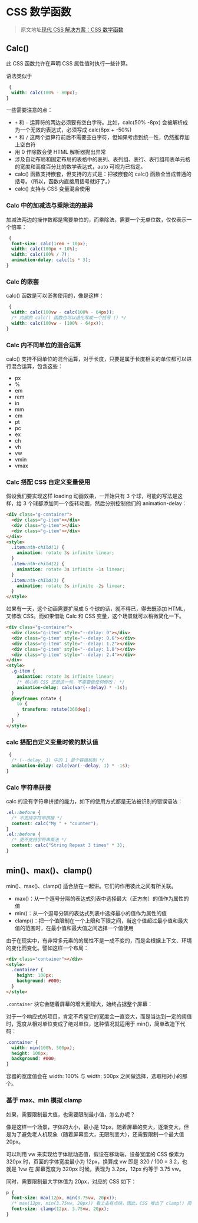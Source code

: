 # CSS 数学函数

> 原文地址[现代 CSS 解决方案：CSS 数学函数](https://github.com/chokcoco/iCSS/issues/177)

## Calc()

此 CSS 函数允许在声明 CSS 属性值时执行一些计算。

语法类似于

```css
 {
  width: calc(100% - 80px);
}
```

一些需要注意的点：

- `+` 和 `-` 运算符的两边必须要有空白字符。比如，calc(50% -8px) 会被解析成为一个无效的表达式，必须写成 calc(8px + -50%)
- `*` 和 `/` 这两个运算符前后不需要空白字符，但如果考虑到统一性，仍然推荐加上空白符
- 用 0 作除数会使 HTML 解析器抛出异常
- 涉及自动布局和固定布局的表格中的表列、表列组、表行、表行组和表单元格的宽度和高度百分比的数学表达式，auto 可视为已指定。
- calc() 函数支持嵌套，但支持的方式是：把被嵌套的 calc() 函数全当成普通的括号。（所以，函数内直接用括号就好了。）
- calc() 支持与 CSS 变量混合使用

### Calc 中的加减法与乘除法的差异

加减法两边的操作数都是需要单位的，而乘除法，需要一个无单位数，仅仅表示一个倍率：

```css
 {
  font-size: calc(1rem + 10px);
  width: calc(100px + 10%);
  width: calc(100% / 7);
  animation-delay: calc(1s * 3);
}
```

### Calc 的嵌套

calc() 函数是可以嵌套使用的，像是这样：

```css
 {
  width: calc(100vw - calc(100% - 64px));
  /* 内部的 calc() 函数也可以退化写成一个括号 () */
  width: calc(100vw - (100% - 64px));
}
```

### Calc 内不同单位的混合运算

calc() 支持不同单位的混合运算，对于长度，只要是属于长度相关的单位都可以进行混合运算，包含这些：

- px
- %
- em
- rem
- in
- mm
- cm
- pt
- pc
- ex
- ch
- vh
- vw
- vmin
- vmax

### Calc 搭配 CSS 自定义变量使用

假设我们要实现这样 loading 动画效果，一开始只有 3 个球，可能的写法是这样，给 3 个球都添加同一个旋转动画，然后分别控制他们的 animation-delay：

```html
<div class="g-container">
  <div class="g-item"></div>
  <div class="g-item"></div>
  <div class="g-item"></div>
</div>
<style>
  .item:nth-child(1) {
    animation: rotate 3s infinite linear;
  }
  .item:nth-child(2) {
    animation: rotate 3s infinite -1s linear;
  }
  .item:nth-child(3) {
    animation: rotate 3s infinite -2s linear;
  }
</style>
```

如果有一天，这个动画需要扩展成 5 个球的话，就不得已，得去既添加 HTML，又修改 CSS。而如果借助 Calc 和 CSS 变量，这个场景就可以稍微简化一下。

```html
<div class="g-container">
  <div class="g-item" style="--delay: 0"></div>
  <div class="g-item" style="--delay: 0.6"></div>
  <div class="g-item" style="--delay: 1.2"></div>
  <div class="g-item" style="--delay: 1.8"></div>
  <div class="g-item" style="--delay: 2.4"></div>
</div>
<style>
  .g-item {
    animation: rotate 3s infinite linear;
    /* 核心的 CSS 还是这一句，不需要做任何修改： */
    animation-delay: calc(var(--delay) * -1s);
  }
  @keyframes rotate {
    to {
      transform: rotate(360deg);
    }
  }
</style>
```

### calc 搭配自定义变量时候的默认值

```css
 {
  /* (--delay, 1) 中的 1 是个容错机制 */
  animation-delay: calc(var(--delay, 1) * -1s);
}
```

### Calc 字符串拼接

calc 的没有字符串拼接的能力，如下的使用方式都是无法被识别的错误语法：

```css
.el::before {
  /* 不支持字符串拼接 */
  content: calc("My " + "counter");
}
.el::before {
  /* 更不支持字符串乘法 */
  content: calc("String Repeat 3 times" * 3);
}
```

## min()、max()、clamp()

min()、max()、clamp() 适合放在一起讲。它们的作用彼此之间有所关联。

- max()：从一个逗号分隔的表达式列表中选择最大（正方向）的值作为属性的值
- min()：从一个逗号分隔的表达式列表中选择最小的值作为属性的值
- clamp()：把一个值限制在一个上限和下限之间，当这个值超过最小值和最大值的范围时，在最小值和最大值之间选择一个值使用

由于在现实中，有非常多元素的的属性不是一成不变的，而是会根据上下文、环境的变化而变化。譬如这样一个布局：

```html
<div class="container"></div>
<style>
  .container {
    height: 100px;
    background: #000;
  }
</style>
```

`.container` 块它会随着屏幕的增大而增大，始终占据整个屏幕：

对于一个响应式的项目，肯定不希望它的宽度会一直变大，而是当达到一定的阈值时，宽度从相对单位变成了绝对单位，这种情况就适用于 min()，简单改造下代码：

```css
.container {
  width: min(100%, 500px);
  height: 100px;
  background: #000;
}
```

容器的宽度值会在 width: 100% 与 width: 500px 之间做选择，选取相对小的那个。

### 基于 max、min 模拟 clamp

如果，需要限制最大值，也需要限制最小值，怎么办呢？

像是这样一个场景，字体的大小，最小是 12px，随着屏幕的变大，逐渐变大，但是为了避免老人机现象（随着屏幕变大，无限制变大），还需要限制一个最大值 20px。

可以利用 vw 来实现给字体赋动态值，假设在移动端，设备宽度的 CSS 像素为 320px 时，页面的字体宽度最小为 12px，换算成 vw 即是 320 / 100 = 3.2，也就是 1vw 在 屏幕宽度为 320px 时候，表现为 3.2px，12px 约等于 3.75 vw。

同时，需要限制最大字体值为 20px，对应的 CSS 如下：

```css
p {
  font-size: max(12px, min(3.75vw, 20px));
  /* max(12px, min(3.75vw, 20px)) 看上去有点绕，因此，CSS 推出了 clamp() 简化这个语法，下面两个写法是等价的： */
  font-size: clamp(12px, 3.75vw, 20px);
}
```
